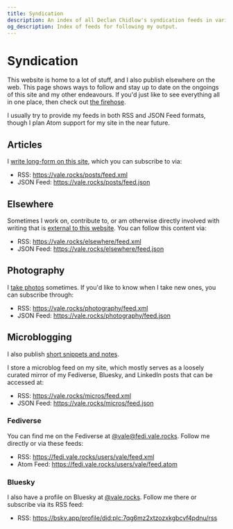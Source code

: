 ```yaml
---
title: Syndication
description: An index of all Declan Chidlow's syndication feeds in various formats, including RSS, JSON Feed, and Atom, that users can subscribe to for easy subscription and updates. Also includes social media profiles for those inclined.
og_description: Index of feeds for following my output.
---
```


<h1 class="section" data-pagefind-filter="Content Type:Page">Syndication</h1>

<div class="readable-width">

This website is home to a lot of stuff, and I also publish elsewhere on the web. This page shows ways to follow and stay up to date on the ongoings of this site and my other endeavours. If you'd just like to see everything all in one place, then check out [the firehose](/firehose).

I usually try to provide my feeds in both RSS and JSON Feed formats, though I plan Atom support for my site in the near future.

## Articles

I [write long-form on this site](/posts), which you can subscribe to via:

- RSS: <https://vale.rocks/posts/feed.xml>
- JSON Feed: <https://vale.rocks/posts/feed.json>

## Elsewhere

Sometimes I work on, contribute to, or am otherwise directly involved with writing that is [external to this website](/elsewhere). You can follow this content via:

- RSS: <https://vale.rocks/elsewhere/feed.xml>
- JSON Feed: <https://vale.rocks/elsewhere/feed.json>

## Photography

I [take photos](/photography) sometimes. If you'd like to know when I take new ones, you can subscribe through:

- RSS: <https://vale.rocks/photography/feed.xml>
- JSON Feed: <https://vale.rocks/photography/feed.json>

## Microblogging

I also publish [short snippets and notes](/micros).

I store a microblog feed on my site, which mostly serves as a loosely curated mirror of my Fediverse, Bluesky, and LinkedIn posts that can be accessed at:

- RSS: <https://vale.rocks/micros/feed.xml>
- JSON Feed: <https://vale.rocks/micros/feed.json>

### Fediverse

You can find me on the Fediverse at [@vale@fedi.vale.rocks](https://fedi.vale.rocks/vale). Follow me directly or via these feeds:

- RSS: <https://fedi.vale.rocks/users/vale/feed.xml>
- Atom Feed: <https://fedi.vale.rocks/users/vale/feed.atom>

### Bluesky

I also have a profile on Bluesky at [@vale.rocks](https://bsky.app/profile/vale.rocks). Follow me there or subscribe via its RSS feed:

- RSS: <https://bsky.app/profile/did:plc:7qg6mz2xtzozxkgbcvf4pdnu/rss>

</div>
